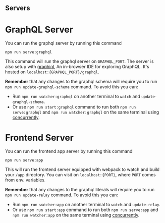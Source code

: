 Servers
------------

# GraphQL Server
You can run the graphql server by running this command
```shell
npm run serve:graphql
```

This command will run the graphql server on `GRAPHQL_PORT`. The server is also setup with [graphiql](https://github.com/graphql/graphiql), An in-browser IDE for exploring GraphQL. It's hosted on `localhost:{GRAPHQL_PORT}/graphql`.

**Remember** that any changes to the graphql schema will require you to run `npm run update-graphql-schema` command. To avoid this you can:
- Run `npm run watcher:graphql` on another terminal to `watch` and `update-graphql-schema`.
- Or use `npm run start:graphql` command to run both `npm run serve:graphql` and `npm run watcher:graphql` on the same terminal using [concurrently](https://github.com/kimmobrunfeldt/concurrently).

# Frontend Server
You can run the frontend app server by running this command
```shell
npm run serve:app
```

This will run the frontend server equipped with webpack to watch and build your `/app` directory. You can visit on `localhost:{PORT}`, where `PORT` comes from env. variables.

**Remember** that any changes to the graphql literals will require you to run `npm run update-relay` command. To avoid this you can: 
- Run `npm run watcher:app` on another terminal to `watch` and `update-relay`.
- Or use `npm run start:app` command to run both `npm run serve:app` and `npm run watcher:app` on the same terminal using [concurrently](https://github.com/kimmobrunfeldt/concurrently).

